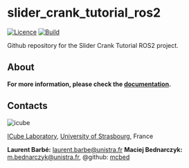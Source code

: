 # slider_crank_tutorial_ros2

[![Licence](https://img.shields.io/badge/License-Apache%202.0-blue.svg)](https://opensource.org/licenses/Apache-2.0)
[![Build](https://github.com/ICube-Robotics/RAMSAI/actions/workflows/ci.yml/badge.svg)](https://github.com/ICube-Robotics/RAMSAI/actions/workflows/ci.yml)

Github repository for the Slider Crank Tutorial ROS2 project.

## About

**For more information, please check the [documentation](https://icube-robotics.github.io/slider_crank_tutorial_ros2/).**

## Contacts ##
![icube](https://icube.unistra.fr/fileadmin/templates/DUN/icube/images/logo.png)

[ICube Laboratory](https://icube.unistra.fr), [University of Strasbourg](https://www.unistra.fr/), France

__Laurent Barbé:__ [laurent.barbe@unistra.fr](mailto:laurent.barbe@unistra.fr)
__Maciej Bednarczyk:__ [m.bednarczyk@unistra.fr](mailto:m.bednarczyk@unistra.fr), @github: [mcbed](https://github.com/mcbed)